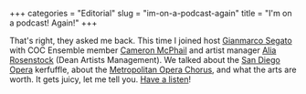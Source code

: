 +++
categories = "Editorial"
slug = "im-on-a-podcast-again"
title = "I&#039;m on a podcast! Again!"
+++

That's right, they asked me back. This time I joined host [Gianmarco Segato](https://twitter.com/ducadiposa) with COC Ensemble member [Cameron McPhail](https://twitter.com/Cameron_McPhail) and artist manager [Alia Rosenstock](http://www.linkedin.com/pub/alia-rosenstock/17/792/b40) (Dean Artists Management). We talked about the [San Diego Opera](http://www.latimes.com/entertainment/arts/culture/la-et-cm-san-diego-opera-emergency-fundraising-campaign-20140429,0,4964395.story#axzz30fJoWEHt) kerfuffle, about the [Metropolitan Opera Chorus](http://www.nytimes.com/2014/04/21/nyregion/asking-how-much-an-opera-singers-work-is-worth.html?_r=0), and what the arts are worth. It gets juicy, let me tell you. [Have a listen](http://link.brightcove.com/services/player/bcpid1041022875001?bckey=AQ~~,AAAA8fYP8DE~,PwkmV6k8YkoszgaJmIokKckMGcHaVEzR&bctid=3531524163001)!
